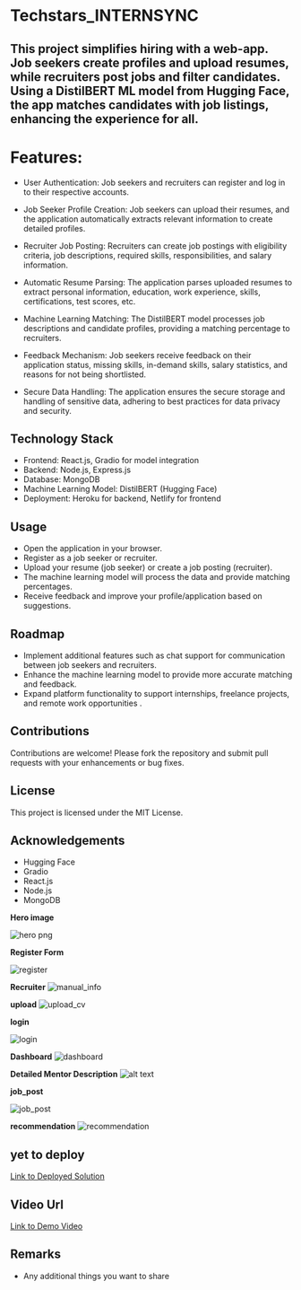 # Techstars_INTERNSYNC

## This project simplifies hiring with a web-app. Job seekers create profiles and upload resumes, while recruiters post jobs and filter candidates. Using a DistilBERT ML model from Hugging Face, the app matches candidates with job listings, enhancing the experience for all.

# Features:
* User Authentication: Job seekers and recruiters can register and log in to their respective accounts.
* Job Seeker Profile Creation: Job seekers can upload their resumes, and the application automatically extracts relevant information to create detailed profiles.
* Recruiter Job Posting: Recruiters can create job postings with eligibility criteria, job descriptions, required skills, responsibilities, and salary information.

* Automatic Resume Parsing: The application parses uploaded resumes to extract personal information, education, work experience, skills, certifications, test scores, etc.
* Machine Learning Matching: The DistilBERT model processes job descriptions and candidate profiles, providing a matching percentage to recruiters.
* Feedback Mechanism: Job seekers receive feedback on their application status, missing skills, in-demand skills, salary statistics, and reasons for not being shortlisted.
* Secure Data Handling: The application ensures the secure storage and handling of sensitive data, adhering to best practices for data privacy and security.

## Technology Stack
* Frontend: React.js, Gradio for model integration
* Backend: Node.js, Express.js
* Database: MongoDB
* Machine Learning Model: DistilBERT (Hugging Face)
* Deployment: Heroku for backend, Netlify for frontend

## Usage
* Open the application in your browser.
* Register as a job seeker or recruiter.
* Upload your resume (job seeker) or create a job posting (recruiter).
* The machine learning model will process the data and provide matching percentages.
* Receive feedback and improve your profile/application based on suggestions.

## Roadmap
- Implement additional features such as chat support for communication between job seekers and recruiters.
- Enhance the machine learning model to provide more accurate matching and feedback.
- Expand platform functionality to support internships, freelance projects, and remote work opportunities
.
## Contributions
Contributions are welcome! Please fork the repository and submit pull requests with your enhancements or bug fixes.

## License
This project is licensed under the MIT License.

## Acknowledgements
* Hugging Face
* Gradio
* React.js
* Node.js
* MongoDB


**Hero  image** 

![hero png](https://github.com/MurtuzaKapasi/InternSync/assets/127979487/0fa66c85-b37f-44da-b34c-ba75d5654986)

**Register Form**

![register](https://github.com/MurtuzaKapasi/InternSync/assets/127979487/c273de3f-58ad-4683-8071-1c95151b4503)

**Recruiter**
![manual_info](https://github.com/MurtuzaKapasi/InternSync/assets/127979487/4874bf11-6d03-441c-976c-2ad0e0c4e24a)

**upload**
![upload_cv](https://github.com/MurtuzaKapasi/InternSync/assets/127979487/78d5e0b6-7866-4df2-b1d1-2b6d6164aa59)


**login**

![login](https://github.com/MurtuzaKapasi/InternSync/assets/127979487/92d41fe8-9c38-4185-91fc-4000c7df0989)


**Dashboard**
![dashboard](https://github.com/MurtuzaKapasi/InternSync/assets/127979487/89213516-585b-4977-a900-ef59e4b67740)


**Detailed Mentor Description**
![alt text](/Screenshots/mentorDetail.png)

**job_post**

![job_post](https://github.com/MurtuzaKapasi/InternSync/assets/127979487/d11efc91-c30d-4952-b38d-5c19eca4b43c)



**recommendation**
![recommendation](https://github.com/MurtuzaKapasi/InternSync/assets/127979487/bdca3f49-2730-4596-a94e-0677a3b64a46)



## yet to deploy
[Link to Deployed Solution]()

## Video Url
[Link to Demo Video]()

## Remarks
- Any additional things you want to share
